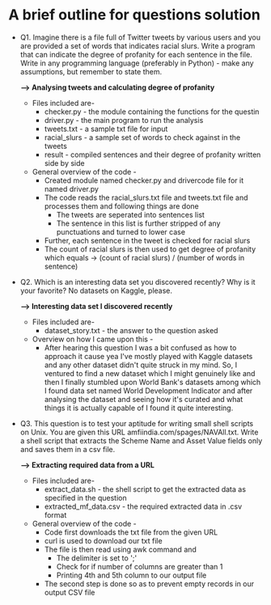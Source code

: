# A brief outline for questions solution 
* Q1. Imagine there is a file full of Twitter tweets by various users and you are provided a set of words that indicates racial slurs. Write a program that can indicate the degree of profanity for each sentence in the file. Write in any programming language (preferably in Python) - make any assumptions, but remember to state them.

  **--> Analysing tweets and calculating degree of profanity**
    * Files included are-
      - checker.py - the module containing the functions for the questin
      - driver.py - the main program to run the analysis
      - tweets.txt - a sample txt file for input
      - racial_slurs - a sample set of words to check against in the tweets
      - result - compiled sentences and their degree of profanity written side by side
    * General overview of the code -
      - Created module named checker.py and drivercode file for it named driver.py
      - The code reads the racial_slurs.txt file and tweets.txt file and processes them and following things are done 
         - The tweets are seperated into sentences list
         - The sentence in this list is further stripped of any punctuations and turned to lower case
      - Further, each sentence in the tweet is checked for racial slurs
      - The count of racial slurs is then used to get degree of profanity which equals -> (count of racial slurs) / (number of words in sentence)
* Q2. Which is an interesting data set you discovered recently? Why is it your favorite? No datasets on Kaggle, please.

  **--> Interesting data set I discovered recently**
    * Files included are-
      - dataset_story.txt - the answer to the question asked
    * Overview on how I came upon this -
      - After hearing this question I was a bit confused as how to approach it cause yea I've mostly played with Kaggle datasets and any other dataset didn't quite struck in my mind. So, I ventured to find a new dataset which I might genuinely like and then I finally stumbled upon World Bank's datasets among which I found data set named World Development Indicator and after analysing the dataset and seeing how it's curated and what things it is actually capable of I found it quite interesting.
* Q3. This question is to test your aptitude for writing small shell scripts on Unix. You are given this URL amfiindia.com/spages/NAVAll.txt. Write a shell script that extracts the Scheme Name and Asset Value fields only and saves them in a csv file.

  **--> Extracting required data from a URL**
    * Files included are-
      - extract_data.sh - the shell script to get the extracted data as specified in the question
      - extracted_mf_data.csv - the required extracted data in .csv format
    * General overview of the code -
      - Code first downloads the txt file from the given URL
      - curl is used to download our txt file
      - The file is then read using awk command and
        - The delimiter is set to ';'
        - Check for if number of columns are greater than 1
        - Printing 4th and 5th column to our output file
      - The second step is done so as to prevent empty records in our output CSV file
